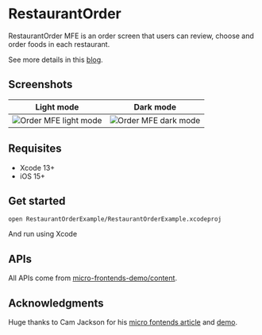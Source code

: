 # RestaurantOrder

RestaurantOrder MFE is an order screen that users can review, choose and order foods in each restaurant.

See more details in this [blog](https://zddhub.com/article/2022/05/25/micro-frontends-for-mobile.html).

## Screenshots

|Light mode| Dark mode|
|:-:|:-:|
![Order MFE light mode][restaurant-order-light]|![Order MFE dark mode][restaurant-order-dark]

## Requisites

- Xcode 13+
- iOS 15+

## Get started

`open RestaurantOrderExample/RestaurantOrderExample.xcodeproj`

And run using Xcode

## APIs

All APIs come from [micro-frontends-demo/content](https://github.com/micro-frontends-demo/content).

## Acknowledgments

Huge thanks to Cam Jackson for his [micro fontends article][micro-frontends] and [demo][micro-frontends-demo].

[restaurant-order-dark]: https://zddhub.com/assets/images/2022-05-25/restaurant-order-dark.png
[restaurant-order-light]: https://zddhub.com/assets/images/2022-05-25/restaurant-order-light.png
[micro-frontends-demo]: https://github.com/micro-frontends-demo
[micro-frontends]: https://martinfowler.com/articles/micro-frontends.html
